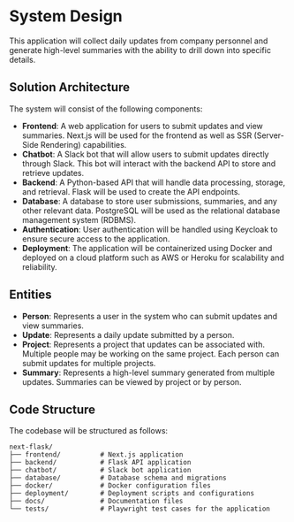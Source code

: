 # System Design

This application will collect daily updates from company personnel and generate high-level summaries with the ability to drill down into specific details.

## Solution Architecture

The system will consist of the following components:
- **Frontend**: A web application for users to submit updates and view summaries. Next.js will be used for the frontend as well as SSR (Server-Side Rendering) capabilities.
- **Chatbot**: A Slack bot that will allow users to submit updates directly through Slack. This bot will interact with the backend API to store and retrieve updates.
- **Backend**: A Python-based API that will handle data processing, storage, and retrieval. Flask will be used to create the API endpoints.
- **Database**: A database to store user submissions, summaries, and any other relevant data. PostgreSQL will be used as the relational database management system (RDBMS).
- **Authentication**: User authentication will be handled using Keycloak to ensure secure access to the application.
- **Deployment**: The application will be containerized using Docker and deployed on a cloud platform such as AWS or Heroku for scalability and reliability.

## Entities

- **Person**: Represents a user in the system who can submit updates and view summaries.
- **Update**: Represents a daily update submitted by a person.
- **Project**: Represents a project that updates can be associated with. Multiple people may be working on the same project. Each person can submit updates for multiple projects.
- **Summary**: Represents a high-level summary generated from multiple updates. Summaries can be viewed by project or by person.

## Code Structure

The codebase will be structured as follows:

```
next-flask/
├── frontend/          # Next.js application
├── backend/           # Flask API application
├── chatbot/           # Slack bot application
├── database/          # Database schema and migrations
├── docker/            # Docker configuration files
├── deployment/        # Deployment scripts and configurations
├── docs/              # Documentation files
└── tests/             # Playwright test cases for the application
```
